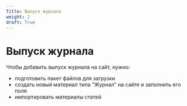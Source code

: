 ```yaml
---
Title: Выпуск журнала
weight: 2
draft: True
---
```


# Выпуск журнала

Чтобы добавить выпуск журнала на сайт, нужно:
- подготовить пакет файлов для загрузки
- создать новый материал типа "Журнал" на сайте и заполнить его поля
- импортировать материалы статей